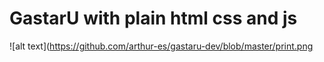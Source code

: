 # GastarU with plain html css and js

![alt text](https://github.com/arthur-es/gastaru-dev/blob/master/print.png
